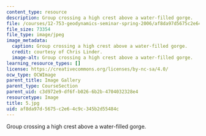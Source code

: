 ```yaml
---
content_type: resource
description: Group crossing a high crest above a water-filled gorge.
file: /courses/12-753-geodynamics-seminar-spring-2006/af8da97d5675c2e64c9c345b2d55484c_5.jpg
file_size: 73354
file_type: image/jpeg
image_metadata:
  caption: Group crossing a high crest above a water-filled gorge.
  credit: courtesy of Chris Linder.
  image-alt: Group crossing a high crest above a water-filled gorge.
learning_resource_types: []
license: https://creativecommons.org/licenses/by-nc-sa/4.0/
ocw_type: OCWImage
parent_title: Image Gallery
parent_type: CourseSection
parent_uid: c3d972e9-df6f-b026-6b2b-4704032328e4
resourcetype: Image
title: 5.jpg
uid: af8da97d-5675-c2e6-4c9c-345b2d55484c
---
```

Group crossing a high crest above a water-filled gorge.